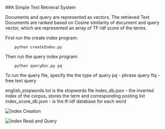 ##A Simple Text Retrieval System

Documents and query are represented as vectors. The retrieved Text Documents are ranked based on Cosine similarity of document and query vector, which are represented an array of TF-Idf score of the terms.


First run the create index program:

        python createIndex.py

Then run the query index program:

        python queryDoc.py pq 
        
To run the query file, specify the the type of query 
pq - phrase query
ftq - free text query

english_stopwords.txt is the stopwords file
Index_db.json - the inverted index of the corpus, stores the term and corresponding posting list
index_score_db.json - is the tf-idf database for each word


![Index Creation](/IR-Text-Document-Retrieval/demo_images/index.JPG)

![Index Read and Query](/IR-Text-Document-Retrieval/demo_images/query.JPG)